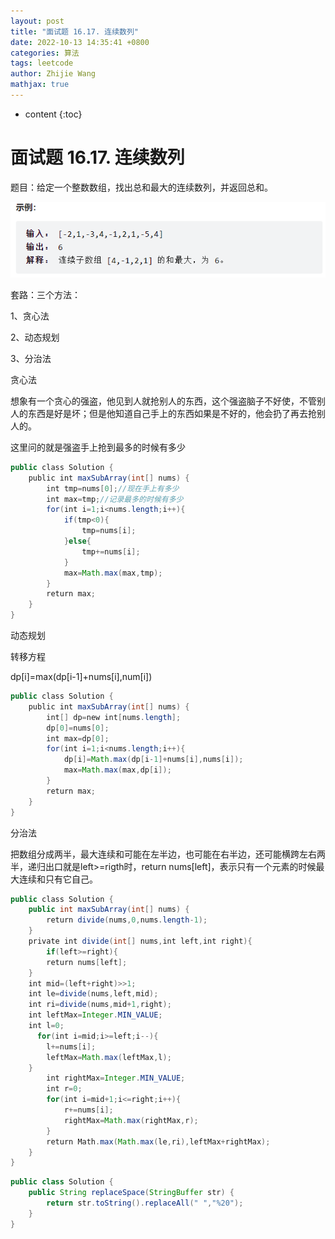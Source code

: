 ```yaml
---
layout: post
title: "面试题 16.17. 连续数列"
date: 2022-10-13 14:35:41 +0800
categories: 算法
tags: leetcode
author: Zhijie Wang
mathjax: true
---
```


* content
{:toc}
# 面试题 16.17. 连续数列

题目：给定一个整数数组，找出总和最大的连续数列，并返回总和。



![](../images/WEBRESOURCE05fd0d98d5d1f4471eed2e3158bee9a8.png)

套路：三个方法：

1、贪心法

2、动态规划

3、分治法



贪心法

想象有一个贪心的强盗，他见到人就抢别人的东西，这个强盗脑子不好使，不管别人的东西是好是坏；但是他知道自己手上的东西如果是不好的，他会扔了再去抢别人的。

这里问的就是强盗手上抢到最多的时候有多少

```java
public class Solution {
    public int maxSubArray(int[] nums) {
        int tmp=nums[0];//现在手上有多少
        int max=tmp;//记录最多的时候有多少
        for(int i=1;i<nums.length;i++){
            if(tmp<0){
                tmp=nums[i];
            }else{
                tmp+=nums[i];
            }
            max=Math.max(max,tmp);
        }
        return max;
    }
}
```

动态规划

转移方程

dp[i]=max(dp[i-1]+nums[i],num[i])

```java
public class Solution {
    public int maxSubArray(int[] nums) {
        int[] dp=new int[nums.length];
        dp[0]=nums[0];
        int max=dp[0];
        for(int i=1;i<nums.length;i++){
            dp[i]=Math.max(dp[i-1]+nums[i],nums[i]);
            max=Math.max(max,dp[i]);
        }
        return max;
    }
}
```

分治法

把数组分成两半，最大连续和可能在左半边，也可能在右半边，还可能横跨左右两半，递归出口就是left>=rigth时，return nums[left]，表示只有一个元素的时候最大连续和只有它自己。

```java
public class Solution {
	public int maxSubArray(int[] nums) {
		return divide(nums,0,nums.length-1);
	}
    private int divide(int[] nums,int left,int right){
		if(left>=right){
		return nums[left];
	}
	int mid=(left+right)>>1;
	int le=divide(nums,left,mid);
	int ri=divide(nums,mid+1,right);
	int leftMax=Integer.MIN_VALUE;
	int l=0;
      for(int i=mid;i>=left;i--){
        l+=nums[i];
        leftMax=Math.max(leftMax,l);
	}
		int rightMax=Integer.MIN_VALUE;
		int r=0;
		for(int i=mid+1;i<=right;i++){
			r+=nums[i];
			rightMax=Math.max(rightMax,r);
		}
		return Math.max(Math.max(le,ri),leftMax+rightMax);
    }
}
```

```java
public class Solution {
    public String replaceSpace(StringBuffer str) {
    	return str.toString().replaceAll(" ","%20");
    }
}
```
